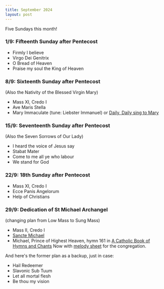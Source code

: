 ```yaml
---
title: September 2024
layout: post
---
```


Five Sundays this month!

### 1/9: Fifteenth Sunday after Pentecost

* Firmly I believe
* Virgo Dei Genitrix
* O Bread of Heaven
* Praise my soul the King of Heaven

### 8/9: Sixteenth Sunday after Pentecost

(Also the Nativity of the Blessed Virgin Mary)

* Mass XI, Credo I
* Ave Maris Stella
* Mary Immaculate (tune: Liebster Immanuel) or [Daily, Daily sing to Mary](/pdf/hymns/DailyDaily-omni.pdf)


### 15/9: Seventeenth Sunday after Pentecost

(Also the Seven Sorrows of Our Lady)

* I heard the voice of Jesus say
* Stabat Mater
* Come to me all ye who labour
* We stand for God

### 22/9: 18th Sunday after Pentecost

* Mass XI, Credo I
* Ecce Panis Angelorum
* Help of Christians

### 29/9: Dedication of St Michael Archangel

(changing plan from Low Mass to Sung Mass)

* Mass II, Credo I
* [Sancte Michael](https://gregobase.selapa.net/chant.php?id=7555)
* Michael, Prince of Highest Heaven, hymn 161 in [A Catholic Book of Hymns and Chants](https://sacredmusiclibrary.com/hymnal)
Now with [melody sheet](/pdf/hymns/Michael.pdf) for the congregation.

And here's the former plan as a backup, just in case:

* Hail Redeemer
* Slavonic Sub Tuum
* Let all mortal flesh
* Be thou my vision



